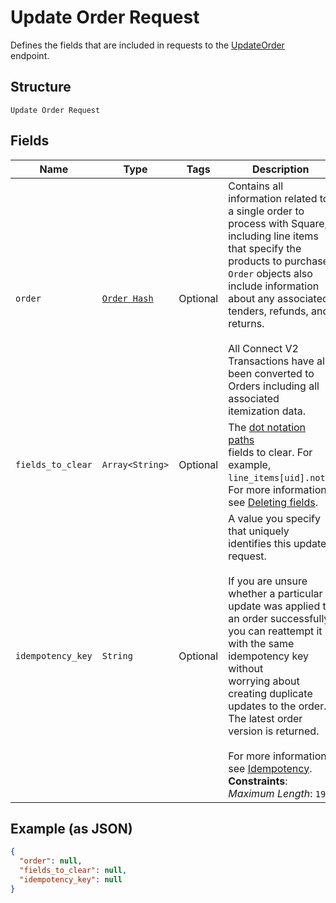 
# Update Order Request

Defines the fields that are included in requests to the
[UpdateOrder](../../doc/api/orders.md#update-order) endpoint.

## Structure

`Update Order Request`

## Fields

| Name | Type | Tags | Description |
|  --- | --- | --- | --- |
| `order` | [`Order Hash`](../../doc/models/order.md) | Optional | Contains all information related to a single order to process with Square,<br>including line items that specify the products to purchase. `Order` objects also<br>include information about any associated tenders, refunds, and returns.<br><br>All Connect V2 Transactions have all been converted to Orders including all associated<br>itemization data. |
| `fields_to_clear` | `Array<String>` | Optional | The [dot notation paths](https://developer.squareup.com/docs/orders-api/manage-orders/update-orders#identifying-fields-to-delete)<br>fields to clear. For example, `line_items[uid].note`.<br>For more information, see [Deleting fields](https://developer.squareup.com/docs/orders-api/manage-orders/update-orders#deleting-fields). |
| `idempotency_key` | `String` | Optional | A value you specify that uniquely identifies this update request.<br><br>If you are unsure whether a particular update was applied to an order successfully,<br>you can reattempt it with the same idempotency key without<br>worrying about creating duplicate updates to the order.<br>The latest order version is returned.<br><br>For more information, see [Idempotency](https://developer.squareup.com/docs/basics/api101/idempotency).<br>**Constraints**: *Maximum Length*: `192` |

## Example (as JSON)

```json
{
  "order": null,
  "fields_to_clear": null,
  "idempotency_key": null
}
```

